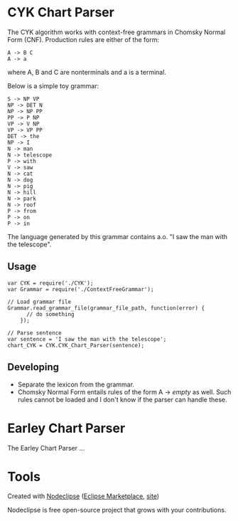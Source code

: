 

# CYK Chart Parser
The CYK algorithm works with context-free grammars in Chomsky Normal Form (CNF). Production rules are either of the form:
```
A -> B C
A -> a
```
where A, B and C are nonterminals and a is a terminal.

Below is a simple toy grammar:
```
S -> NP VP
NP -> DET N
NP -> NP PP
PP -> P NP
VP -> V NP
VP -> VP PP
DET -> the
NP -> I
N -> man
N -> telescope
P -> with
V -> saw
N -> cat
N -> dog
N -> pig
N -> hill
N -> park
N -> roof
P -> from
P -> on
P -> in
```
The language generated by this grammar contains a.o. "I saw the man with the telescope". 

## Usage
```
var CYK = require('./CYK');
var Grammar = require('./ContextFreeGrammar');

// Load grammar file
Grammar.read_grammar_file(grammar_file_path, function(error) {
      // do something
    });

// Parse sentence
var sentence = 'I saw the man with the telescope';
chart_CYK = CYK.CYK_Chart_Parser(sentence);
```

## Developing
* Separate the lexicon from the grammar.
* Chomsky Normal Form entails rules of the form A -> *empty* as well. Such rules cannot be loaded and I don't know if the parser can handle these.

# Earley Chart Parser
The Earley Chart Parser ...

# Tools

Created with [Nodeclipse](https://github.com/Nodeclipse/nodeclipse-1)
 ([Eclipse Marketplace](http://marketplace.eclipse.org/content/nodeclipse), [site](http://www.nodeclipse.org))   

Nodeclipse is free open-source project that grows with your contributions.
